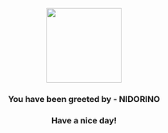 <p align="center">
            <img src="https://raw.githubusercontent.com/PokeAPI/sprites/master/sprites/pokemon/33.png" width="150" height="150">
          </p>
          <h3 align="center">You have been greeted by - <b>NIDORINO</b></h3>
          <h3 align="center">Have a nice day!</h3>
